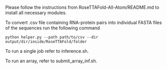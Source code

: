 Please follow the instructions from RoseTTAFold-All-Atom/README.md to install all necessary modules.

To convert .csv file containing RNA-protein pairs into individual FASTA files of the sequences run the following command
```
python helper.py --path path/to/csv --dir output/dir/inside/RoseTTAFold/folder
```

To run a single job refer to inference.sh.

To run an array, refer to submit_array_inf.sh.